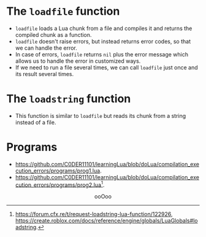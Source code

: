 # The `loadfile` function

* `loadfile` loads a Lua chunk from a file and compiles it and returns the compiled chunk as a function.
* `loadfile` doesn't raise errors, but instead returns error codes, so that we can handle the error.
* In case of errors, `loadfile` returns `nil` plus the error message which allows us to handle the error in customized ways.
* If we need to run a file several times, we can call `loadfile` just once and its result several times.

# The `loadstring` function

* This function is similar to `loadfile` but reads its chunk from a string instead of a file.

# Programs
* <a href="https://github.com/C0DER11101/learningLua/blob/doLua/compilation_execution_errors/programs/prog1.lua">https://github.com/C0DER11101/learningLua/blob/doLua/compilation_execution_errors/programs/prog1.lua</a>.
* <a href="https://github.com/C0DER11101/learningLua/blob/doLua/compilation_execution_errors/programs/prog2.lua">https://github.com/C0DER11101/learningLua/blob/doLua/compilation_execution_errors/programs/prog2.lua</a>[^1].
[^1]: <a href="https://forum.cfx.re/t/request-loadstring-lua-function/122926">https://forum.cfx.re/t/request-loadstring-lua-function/122926</a>, <a href="https://create.roblox.com/docs/reference/engine/globals/LuaGlobals#loadstring">https://create.roblox.com/docs/reference/engine/globals/LuaGlobals#loadstring</a>.

<p align="center">
ooOoo
</p>
